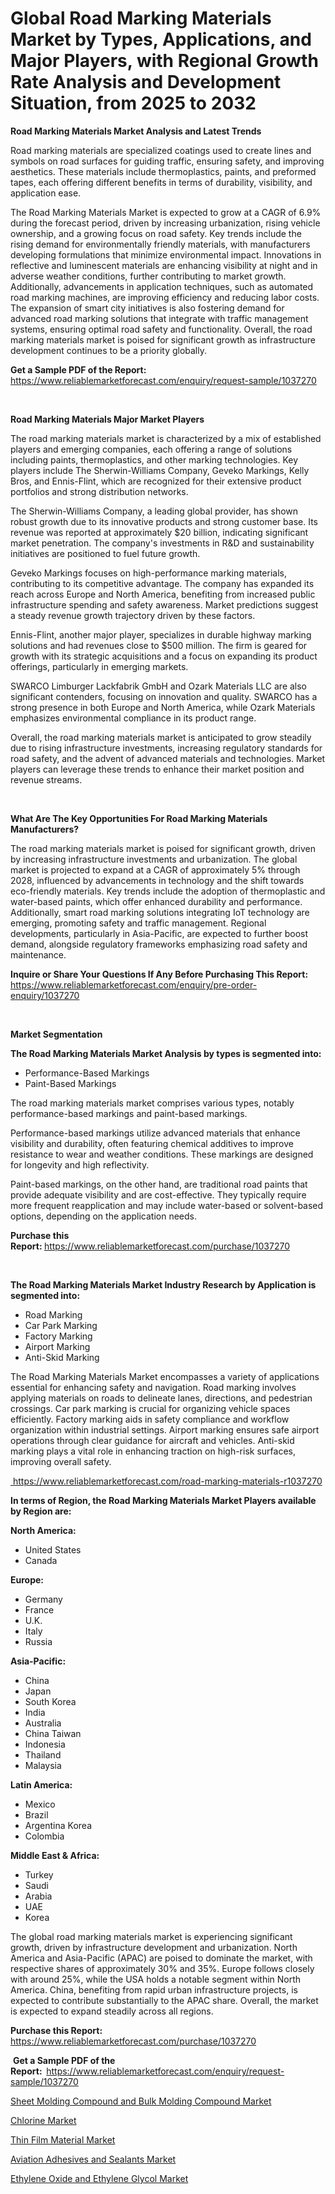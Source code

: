 <p><h1>Global Road Marking Materials Market by Types, Applications, and Major Players, with Regional Growth Rate Analysis and Development Situation, from 2025 to 2032</h1></p><p><strong>Road Marking Materials Market Analysis and Latest Trends</strong></p>
<p><p>Road marking materials are specialized coatings used to create lines and symbols on road surfaces for guiding traffic, ensuring safety, and improving aesthetics. These materials include thermoplastics, paints, and preformed tapes, each offering different benefits in terms of durability, visibility, and application ease. </p><p>The Road Marking Materials Market is expected to grow at a CAGR of 6.9% during the forecast period, driven by increasing urbanization, rising vehicle ownership, and a growing focus on road safety. Key trends include the rising demand for environmentally friendly materials, with manufacturers developing formulations that minimize environmental impact. Innovations in reflective and luminescent materials are enhancing visibility at night and in adverse weather conditions, further contributing to market growth. Additionally, advancements in application techniques, such as automated road marking machines, are improving efficiency and reducing labor costs. The expansion of smart city initiatives is also fostering demand for advanced road marking solutions that integrate with traffic management systems, ensuring optimal road safety and functionality. Overall, the road marking materials market is poised for significant growth as infrastructure development continues to be a priority globally.</p></p>
<p><strong>Get a Sample PDF of the Report:&nbsp;</strong> <a href="https://www.reliablemarketforecast.com/enquiry/request-sample/1037270?utm_campaign=1108&utm_medium=2&utm_source=Github&utm_content=ia&utm_term=01042025&utm_id=road-marking-materials">https://www.reliablemarketforecast.com/enquiry/request-sample/1037270</a></p>
<p>&nbsp;</p>
<p><strong>Road Marking Materials Major Market Players</strong></p>
<p><p>The road marking materials market is characterized by a mix of established players and emerging companies, each offering a range of solutions including paints, thermoplastics, and other marking technologies. Key players include The Sherwin-Williams Company, Geveko Markings, Kelly Bros, and Ennis-Flint, which are recognized for their extensive product portfolios and strong distribution networks.</p><p>The Sherwin-Williams Company, a leading global provider, has shown robust growth due to its innovative products and strong customer base. Its revenue was reported at approximately $20 billion, indicating significant market penetration. The company's investments in R&D and sustainability initiatives are positioned to fuel future growth.</p><p>Geveko Markings focuses on high-performance marking materials, contributing to its competitive advantage. The company has expanded its reach across Europe and North America, benefiting from increased public infrastructure spending and safety awareness. Market predictions suggest a steady revenue growth trajectory driven by these factors.</p><p>Ennis-Flint, another major player, specializes in durable highway marking solutions and had revenues close to $500 million. The firm is geared for growth with its strategic acquisitions and a focus on expanding its product offerings, particularly in emerging markets.</p><p>SWARCO Limburger Lackfabrik GmbH and Ozark Materials LLC are also significant contenders, focusing on innovation and quality. SWARCO has a strong presence in both Europe and North America, while Ozark Materials emphasizes environmental compliance in its product range.</p><p>Overall, the road marking materials market is anticipated to grow steadily due to rising infrastructure investments, increasing regulatory standards for road safety, and the advent of advanced materials and technologies. Market players can leverage these trends to enhance their market position and revenue streams.</p></p>
<p>&nbsp;</p>
<p><strong>What Are The Key Opportunities For Road Marking Materials Manufacturers?</strong></p>
<p><p>The road marking materials market is poised for significant growth, driven by increasing infrastructure investments and urbanization. The global market is projected to expand at a CAGR of approximately 5% through 2028, influenced by advancements in technology and the shift towards eco-friendly materials. Key trends include the adoption of thermoplastic and water-based paints, which offer enhanced durability and performance. Additionally, smart road marking solutions integrating IoT technology are emerging, promoting safety and traffic management. Regional developments, particularly in Asia-Pacific, are expected to further boost demand, alongside regulatory frameworks emphasizing road safety and maintenance.</p></p>
<p><strong>Inquire or Share Your Questions If Any Before Purchasing This Report:</strong> <a href="https://www.reliablemarketforecast.com/enquiry/pre-order-enquiry/1037270?utm_campaign=1108&utm_medium=2&utm_source=Github&utm_content=ia&utm_term=01042025&utm_id=road-marking-materials">https://www.reliablemarketforecast.com/enquiry/pre-order-enquiry/1037270</a></p>
<p>&nbsp;</p>
<p><strong>Market Segmentation</strong></p>
<p><strong>The Road Marking Materials Market Analysis by types is segmented into:</strong></p>
<p><ul><li>Performance-Based Markings</li><li>Paint-Based Markings</li></ul></p>
<p><p>The road marking materials market comprises various types, notably performance-based markings and paint-based markings. </p><p>Performance-based markings utilize advanced materials that enhance visibility and durability, often featuring chemical additives to improve resistance to wear and weather conditions. These markings are designed for longevity and high reflectivity.</p><p>Paint-based markings, on the other hand, are traditional road paints that provide adequate visibility and are cost-effective. They typically require more frequent reapplication and may include water-based or solvent-based options, depending on the application needs.</p></p>
<p><strong>Purchase this Report:&nbsp;</strong><a href="https://www.reliablemarketforecast.com/purchase/1037270?utm_campaign=1108&utm_medium=2&utm_source=Github&utm_content=ia&utm_term=01042025&utm_id=road-marking-materials">https://www.reliablemarketforecast.com/purchase/1037270</a></p>
<p>&nbsp;</p>
<p><strong>The Road Marking Materials Market Industry Research by Application is segmented into:</strong></p>
<p><ul><li>Road Marking</li><li>Car Park Marking</li><li>Factory Marking</li><li>Airport Marking</li><li>Anti-Skid Marking</li></ul></p>
<p><p>The Road Marking Materials Market encompasses a variety of applications essential for enhancing safety and navigation. Road marking involves applying materials on roads to delineate lanes, directions, and pedestrian crossings. Car park marking is crucial for organizing vehicle spaces efficiently. Factory marking aids in safety compliance and workflow organization within industrial settings. Airport marking ensures safe airport operations through clear guidance for aircraft and vehicles. Anti-skid marking plays a vital role in enhancing traction on high-risk surfaces, improving overall safety.</p></p>
<p><a href="https://www.reliablemarketforecast.com/road-marking-materials-r1037270?utm_campaign=1108&utm_medium=2&utm_source=Github&utm_content=ia&utm_term=01042025&utm_id=road-marking-materials">&nbsp;https://www.reliablemarketforecast.com/road-marking-materials-r1037270</a></p>
<p><strong>In terms of Region, the Road Marking Materials Market Players available by Region are:</strong></p>
<p>
    <p> <strong> North America: </strong>
        <ul>
            <li>United States</li>
            <li>Canada</li>
        </ul>
        </p> 
    <p> <strong> Europe: </strong>
        <ul>
            <li>Germany</li>
            <li>France</li>
            <li>U.K.</li>
            <li>Italy</li>
            <li>Russia</li>
        </ul>
        </p> 
    <p> <strong> Asia-Pacific: </strong>
        <ul>
            <li>China</li>
            <li>Japan</li>
            <li>South Korea</li>
            <li>India</li>
            <li>Australia</li>
            <li>China Taiwan</li>
            <li>Indonesia</li>
            <li>Thailand</li>
            <li>Malaysia</li>
        </ul>
        </p> 
    <p> <strong> Latin America: </strong>
        <ul>
            <li>Mexico</li>
            <li>Brazil</li>
            <li>Argentina Korea</li>
            <li>Colombia</li>
        </ul>
        </p> 
    <p> <strong> Middle East & Africa: </strong>
        <ul>
            <li>Turkey</li>
            <li>Saudi</li>
            <li>Arabia</li>
            <li>UAE</li>
            <li>Korea</li>
        </ul>
    </p>
    </p>
<p><p>The global road marking materials market is experiencing significant growth, driven by infrastructure development and urbanization. North America and Asia-Pacific (APAC) are poised to dominate the market, with respective shares of approximately 30% and 35%. Europe follows closely with around 25%, while the USA holds a notable segment within North America. China, benefiting from rapid urban infrastructure projects, is expected to contribute substantially to the APAC share. Overall, the market is expected to expand steadily across all regions.</p></p>
<p><strong>Purchase this Report: </strong><a href="https://www.reliablemarketforecast.com/purchase/1037270?utm_campaign=1108&utm_medium=2&utm_source=Github&utm_content=ia&utm_term=01042025&utm_id=road-marking-materials">https://www.reliablemarketforecast.com/purchase/1037270</a></p>
<p>&nbsp;<strong>Get a Sample PDF of the Report:&nbsp;&nbsp;</strong><a href="https://www.reliablemarketforecast.com/enquiry/request-sample/1037270?utm_campaign=1108&utm_medium=2&utm_source=Github&utm_content=ia&utm_term=01042025&utm_id=road-marking-materials">https://www.reliablemarketforecast.com/enquiry/request-sample/1037270</a></p>
<p><strong></strong></p>
<p><p><a href="https://github.com/wilzeryammy/Market-Research-Report-List-1/blob/main/sheet-molding-compound-and-bulk-molding-compound-market.md?utm_campaign=1108&utm_medium=2&utm_source=Github&utm_content=ia&utm_term=01042025&utm_id=road-marking-materials">Sheet Molding Compound and Bulk Molding Compound Market</a></p><p><a href="https://github.com/fontshatintj/Market-Research-Report-List-1/blob/main/chlorine-market.md?utm_campaign=1108&utm_medium=2&utm_source=Github&utm_content=ia&utm_term=01042025&utm_id=road-marking-materials">Chlorine Market</a></p><p><a href="https://github.com/winjelequegt/Market-Research-Report-List-1/blob/main/thin-film-material-market.md?utm_campaign=1108&utm_medium=2&utm_source=Github&utm_content=ia&utm_term=01042025&utm_id=road-marking-materials">Thin Film Material Market</a></p><p><a href="https://github.com/bredevasil2q/Market-Research-Report-List-1/blob/main/aviation-adhesives-and-sealants-market.md?utm_campaign=1108&utm_medium=2&utm_source=Github&utm_content=ia&utm_term=01042025&utm_id=road-marking-materials">Aviation Adhesives and Sealants Market</a></p><p><a href="https://github.com/firdwsermald/Market-Research-Report-List-1/blob/main/ethylene-oxide-and-ethylene-glycol-market.md?utm_campaign=1108&utm_medium=2&utm_source=Github&utm_content=ia&utm_term=01042025&utm_id=road-marking-materials">Ethylene Oxide and Ethylene Glycol Market</a></p></p>